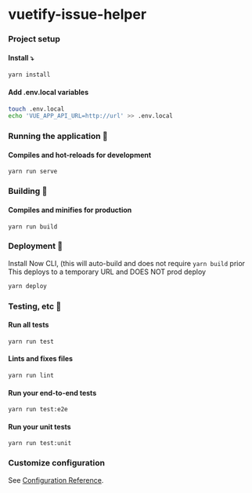 # vuetify-issue-helper

### Project setup
#### Install ⤵️
```
yarn install
```

#### Add .env.local variables
```bash
touch .env.local
echo 'VUE_APP_API_URL=http://url' >> .env.local
```

### Running the application 🔧
#### Compiles and hot-reloads for development
```
yarn run serve
```

### Building 🚧
#### Compiles and minifies for production
```
yarn run build
```

### Deployment 🚀
Install Now CLI, (this will auto-build and does not require `yarn build` prior
This deploys to a temporary URL and DOES NOT prod deploy
```bash
yarn deploy
```

### Testing, etc 🚨
#### Run all tests
```
yarn run test
```

#### Lints and fixes files
```
yarn run lint
```

#### Run your end-to-end tests
```
yarn run test:e2e
```

#### Run your unit tests
```
yarn run test:unit
```

### Customize configuration
See [Configuration Reference](https://cli.vuejs.org/config/).
